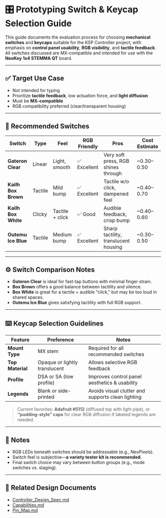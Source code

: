 # 🎛️ Prototyping Switch & Keycap Selection Guide

This guide documents the evaluation process for choosing **mechanical switches** and **keycaps** suitable for the KSP Controller project, with emphasis on **control panel usability**, **RGB visibility**, and **tactile feedback**. All switches discussed are MX-compatible and intended for use with the **NeoKey 1x4 STEMMA QT** board.

---

## ✅ Target Use Case

- Not intended for typing
- Prioritize **tactile feedback**, low actuation force, and **light diffusion**
- Must be **MX-compatible**
- RGB compatibility preferred (clear/transparent housing)

---

## 🔘 Recommended Switches

| Switch               | Type     | Feel                | RGB Friendly | Pros                                  | Cost Estimate |
|----------------------|----------|---------------------|--------------|----------------------------------------|----------------|
| **Gateron Clear**    | Linear   | Light, smooth       | ✅ Excellent  | Very soft press, RGB shines through   | ~$0.30–$0.50   |
| **Kailh Box Brown**  | Tactile  | Mild bump           | ✅ Excellent  | Tactile w/o click, dampened feel      | ~$0.40–$0.70   |
| **Kailh Box White**  | Clicky   | Tactile + click     | ✅ Good       | Audible feedback, crisp bump          | ~$0.40–$0.60   |
| **Outemu Ice Blue**  | Tactile  | Medium bump         | ✅ Excellent  | Sharp tactility, translucent housing  | ~$0.30–$0.50   |

---

## ⚙️ Switch Comparison Notes

- **Gateron Clear** is ideal for fast-tap buttons with minimal finger strain.
- **Box Brown** offers a good balance between tactility and silence.
- **Box White** is great for a tactile + audible "click," but may be too loud in shared spaces.
- **Outemu Ice Blue** gives satisfying tactility with full RGB support.

---

## ⌨️ Keycap Selection Guidelines

| Feature               | Preference                | Notes                                             |
|------------------------|---------------------------|----------------------------------------------------|
| **Mount Type**         | MX stem                   | Required for all recommended switches              |
| **Top Material**       | Opaque or lightly translucent | Allows selective RGB feedback                     |
| **Profile**            | DSA or SA (low profile)   | Improves control panel aesthetics & usability      |
| **Legends**            | Blank or side-printed     | Avoids visual clutter and supports clean lighting  |

> Current favorites: **Adafruit #5112** (diffused top with light pipe), or **“pudding-style” caps** for clear RGB diffusion if labeled legends are needed.

---

## 📝 Notes

- RGB LEDs beneath switches should be addressable (e.g., NeoPixels).
- Switch feel is subjective—**a variety tester kit is recommended**.
- Final switch choice may vary between button groups (e.g., mode switches vs. staging).

---

## 🔗 Related Design Documents

- [Controller_Design_Spec.md](./Controller_Design_Spec.md)
- [Capabilities.md](./Capabilities.md)
- [Pin_Map.md](./Pin_Map.md)
